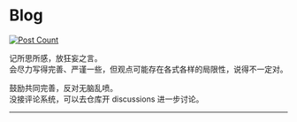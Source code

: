 # Blog

[![Post Count](https://img.shields.io/github/directory-file-count/PumpkinJui/blog/docs%2Fblog%2Fposts?type=file&extension=md&style=for-the-badge&label=POSTS)](https://github.com/PumpkinJui/blog/tree/master/docs/blog)

记所思所感，放狂妄之言。  
会尽力写得完善、严谨一些，但观点可能存在各式各样的局限性，说得不一定对。

鼓励共同完善，反对无脑乱喷。  
没接评论系统，可以去仓库开 discussions 进一步讨论。

---
